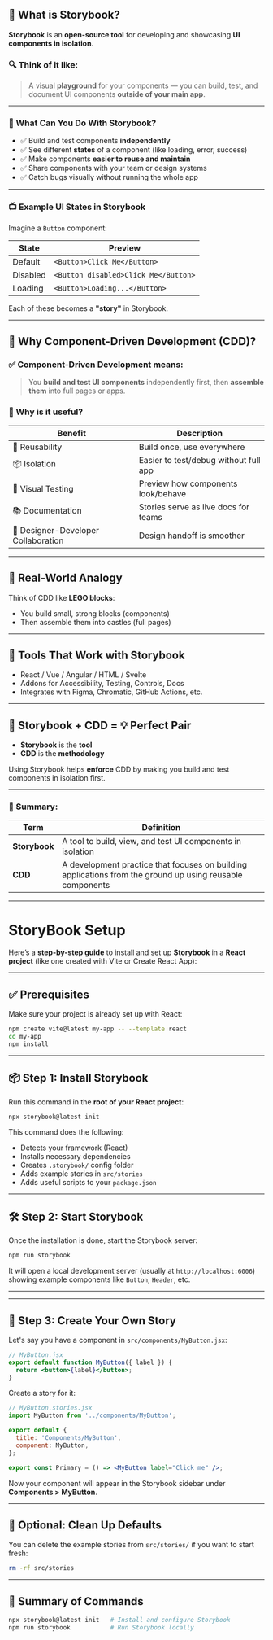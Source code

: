 

## 📖 What is **Storybook**?

**Storybook** is an **open-source tool** for developing and showcasing **UI components in isolation**.

### 🔍 Think of it like:

> A visual **playground** for your components — you can build, test, and document UI components **outside of your main app**.

---

### 🧩 What Can You Do With Storybook?

* ✅ Build and test components **independently**
* ✅ See different **states** of a component (like loading, error, success)
* ✅ Make components **easier to reuse and maintain**
* ✅ Share components with your team or design systems
* ✅ Catch bugs visually without running the whole app

---

### 📺 Example UI States in Storybook

Imagine a `Button` component:

| State    | Preview                              |
| -------- | ------------------------------------ |
| Default  | `<Button>Click Me</Button>`          |
| Disabled | `<Button disabled>Click Me</Button>` |
| Loading  | `<Button>Loading...</Button>`        |

Each of these becomes a **"story"** in Storybook.

---

## 🧱 Why **Component-Driven Development** (CDD)?

### ✅ Component-Driven Development means:

> You **build and test UI components** independently first, then **assemble them** into full pages or apps.

### 🔧 Why is it useful?

| Benefit                             | Description                           |
| ----------------------------------- | ------------------------------------- |
| 🔁 Reusability                      | Build once, use everywhere            |
| 📦 Isolation                        | Easier to test/debug without full app |
| 🧪 Visual Testing                   | Preview how components look/behave    |
| 📚 Documentation                    | Stories serve as live docs for teams  |
| 🤝 Designer-Developer Collaboration | Design handoff is smoother            |

---

## 🧠 Real-World Analogy

Think of CDD like **LEGO blocks**:

* You build small, strong blocks (components)
* Then assemble them into castles (full pages)

---

## 🔨 Tools That Work with Storybook

* React / Vue / Angular / HTML / Svelte
* Addons for Accessibility, Testing, Controls, Docs
* Integrates with Figma, Chromatic, GitHub Actions, etc.

---

## 🔗 Storybook + CDD = 💡 Perfect Pair

* **Storybook** is the **tool**
* **CDD** is the **methodology**

Using Storybook helps **enforce** CDD by making you build and test components in isolation first.

---

### 📌 Summary:

| Term          | Definition                                                                                                |
| ------------- | --------------------------------------------------------------------------------------------------------- |
| **Storybook** | A tool to build, view, and test UI components in isolation                                                |
| **CDD**       | A development practice that focuses on building applications from the ground up using reusable components |

---

# StoryBook Setup


Here’s a **step-by-step guide** to install and set up **Storybook** in a **React project** (like one created with Vite or Create React App):

---

## ✅ Prerequisites

Make sure your project is already set up with React:

```bash
npm create vite@latest my-app -- --template react
cd my-app
npm install
```

---

## 📦 Step 1: Install Storybook

Run this command in the **root of your React project**:

```bash
npx storybook@latest init
```

This command does the following:

* Detects your framework (React)
* Installs necessary dependencies
* Creates `.storybook/` config folder
* Adds example stories in `src/stories`
* Adds useful scripts to your `package.json`

---

## 🛠 Step 2: Start Storybook

Once the installation is done, start the Storybook server:

```bash
npm run storybook
```

It will open a local development server (usually at `http://localhost:6006`) showing example components like `Button`, `Header`, etc.

---

---

## 📄 Step 3: Create Your Own Story

Let's say you have a component in `src/components/MyButton.jsx`:

```jsx
// MyButton.jsx
export default function MyButton({ label }) {
  return <button>{label}</button>;
}
```

Create a story for it:

```jsx
// MyButton.stories.jsx
import MyButton from '../components/MyButton';

export default {
  title: 'Components/MyButton',
  component: MyButton,
};

export const Primary = () => <MyButton label="Click me" />;
```

Now your component will appear in the Storybook sidebar under **Components > MyButton**.

---

## 🧹 Optional: Clean Up Defaults

You can delete the example stories from `src/stories/` if you want to start fresh:

```bash
rm -rf src/stories
```

---

## 🚀 Summary of Commands

```bash
npx storybook@latest init   # Install and configure Storybook
npm run storybook           # Run Storybook locally
```

